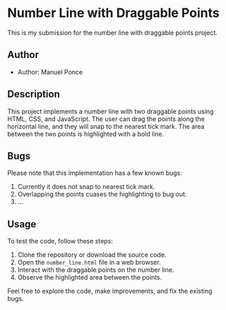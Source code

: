 # Number Line with Draggable Points

This is my submission for the number line with draggable points project.

## Author

- Author: Manuel Ponce

## Description

This project implements a number line with two draggable points using HTML, CSS, and JavaScript. The user can drag the points along the horizontal line, and they will snap to the nearest tick mark. The area between the two points is highlighted with a bold line.

## Bugs

Please note that this implementation has a few known bugs:

1. Currently it does not snap to nearest tick mark. 
2. Overlapping the points cuases the highlighting to bug out. 
3. ...

## Usage

To test the code, follow these steps:

1. Clone the repository or download the source code.
2. Open the `number_line.html` file in a web browser.
3. Interact with the draggable points on the number line.
4. Observe the highlighted area between the points.

Feel free to explore the code, make improvements, and fix the existing bugs.